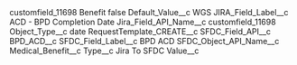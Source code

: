 <?xml version="1.0" encoding="UTF-8"?>
<CustomMetadata xmlns="http://soap.sforce.com/2006/04/metadata" xmlns:xsi="http://www.w3.org/2001/XMLSchema-instance" xmlns:xsd="http://www.w3.org/2001/XMLSchema">
    <label>customfield_11698 Benefit</label>
    <protected>false</protected>
    <values>
        <field>Default_Value__c</field>
        <value xsi:type="xsd:string">WGS</value>
    </values>
    <values>
        <field>JIRA_Field_Label__c</field>
        <value xsi:type="xsd:string">ACD - BPD Completion Date</value>
    </values>
    <values>
        <field>Jira_Field_API_Name__c</field>
        <value xsi:type="xsd:string">customfield_11698</value>
    </values>
    <values>
        <field>Object_Type__c</field>
        <value xsi:type="xsd:string">date</value>
    </values>
    <values>
        <field>RequestTemplate_CREATE__c</field>
        <value xsi:nil="true"/>
    </values>
    <values>
        <field>SFDC_Field_API__c</field>
        <value xsi:type="xsd:string">BPD_ACD__c</value>
    </values>
    <values>
        <field>SFDC_Field_Label__c</field>
        <value xsi:type="xsd:string">BPD ACD</value>
    </values>
    <values>
        <field>SFDC_Object_API_Name__c</field>
        <value xsi:type="xsd:string">Medical_Benefit__c</value>
    </values>
    <values>
        <field>Type__c</field>
        <value xsi:type="xsd:string">Jira To SFDC</value>
    </values>
    <values>
        <field>Value__c</field>
        <value xsi:nil="true"/>
    </values>
</CustomMetadata>
